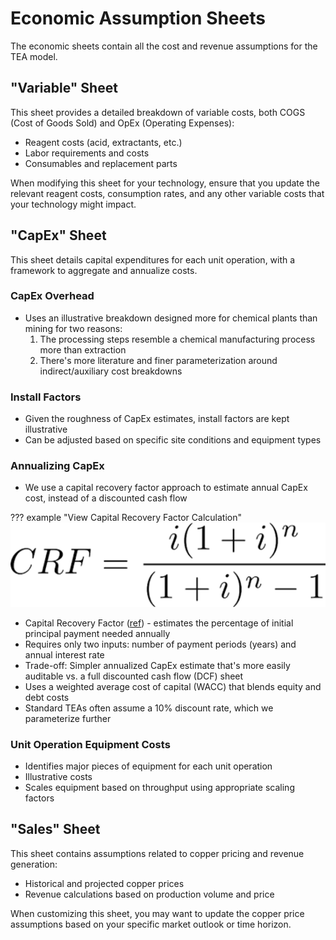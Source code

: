 # Economic Assumption Sheets

The economic sheets contain all the cost and revenue assumptions for the TEA model.

## "Variable" Sheet

This sheet provides a detailed breakdown of variable costs, both COGS (Cost of Goods Sold) and OpEx (Operating Expenses):

- Reagent costs (acid, extractants, etc.)
- Labor requirements and costs
- Consumables and replacement parts

When modifying this sheet for your technology, ensure that you update the relevant reagent costs, consumption rates, and any other variable costs that your technology might impact.

## "CapEx" Sheet

This sheet details capital expenditures for each unit operation, with a framework to aggregate and annualize costs.

### CapEx Overhead

- Uses an illustrative breakdown designed more for chemical plants than mining for two reasons:
    1. The processing steps resemble a chemical manufacturing process more than extraction
    2. There's more literature and finer parameterization around indirect/auxiliary cost breakdowns

### Install Factors

- Given the roughness of CapEx estimates, install factors are kept illustrative
- Can be adjusted based on specific site conditions and equipment types

### Annualizing CapEx

- We use a capital recovery factor approach to estimate annual CapEx cost, instead of a discounted cash flow

??? example "View Capital Recovery Factor Calculation"
    ![Capital Recovery Factor](../images/capital_recovery_factor.png)

- Capital Recovery Factor ([ref](https://en.wikipedia.org/wiki/Capital_recovery_factor)) - estimates the percentage of initial principal payment needed annually
- Requires only two inputs: number of payment periods (years) and annual interest rate
- Trade-off: Simpler annualized CapEx estimate that's more easily auditable vs. a full discounted cash flow (DCF) sheet
- Uses a weighted average cost of capital (WACC) that blends equity and debt costs
- Standard TEAs often assume a 10% discount rate, which we parameterize further

### Unit Operation Equipment Costs

- Identifies major pieces of equipment for each unit operation
- Illustrative costs
- Scales equipment based on throughput using appropriate scaling factors

## "Sales" Sheet

This sheet contains assumptions related to copper pricing and revenue generation:

- Historical and projected copper prices
- Revenue calculations based on production volume and price

When customizing this sheet, you may want to update the copper price assumptions based on your specific market outlook or time horizon. 
